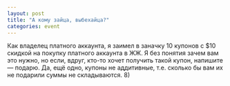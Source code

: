 ```yaml
---
layout: post
title: "А кому зайца, выбехайца?"
categories: event
---
```

Как владелец платного аккаунта, я заимел в заначку 10 купонов с $10 скидкой на покупку платного аккаунта в ЖЖ. Я без понятия зачем вам это нужно, но если, вдруг, кто-то хочет получить такой купон, напишите — подарю. Да, ещё одно, купоны не аддитивные, т.е. сколько бы вам их не подарили суммы не складываются. 8)